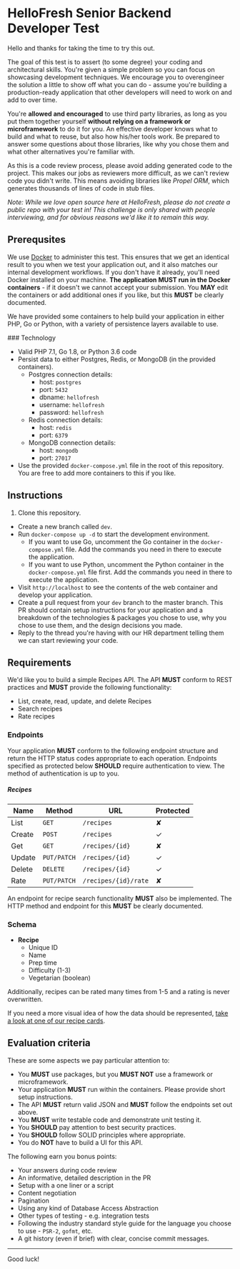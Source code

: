 # HelloFresh Senior Backend Developer Test

Hello and thanks for taking the time to try this out.

The goal of this test is to assert (to some degree) your coding and architectural skills. You're given a simple problem so you can focus on showcasing development techniques. We encourage you to overengineer the solution a little to show off what you can do - assume you're building a production-ready application that other developers will need to work on and add to over time.

You're **allowed and encouraged** to use third party libraries, as long as you put them together yourself **without relying on a framework or microframework** to do it for you. An effective developer knows what to build and what to reuse, but also how his/her tools work. Be prepared to answer some questions about those libraries, like why you chose them and what other alternatives you're familiar with.

As this is a code review process, please avoid adding generated code to the project. This makes our jobs as reviewers more difficult, as we can't review code you didn't write. This means avoiding libraries like _Propel ORM_, which generates thousands of lines of code in stub files.

_Note: While we love open source here at HelloFresh, please do not create a public repo with your test in! This challenge is only shared with people interviewing, and for obvious reasons we'd like it to remain this way._

## Prerequsites

We use [Docker](https://www.docker.com/products/docker) to administer this test. This ensures that we get an identical result to you when we test your application out, and it also matches our internal development workflows. If you don't have it already, you'll need Docker installed on your machine. **The application MUST run in the Docker containers** - if it doesn't we cannot accept your submission. You **MAY** edit the containers or add additional ones if you like, but this **MUST** be clearly documented.

We have provided some containers to help build your application in either PHP, Go or Python, with a variety of persistence layers available to use.

### Technology

- Valid PHP 7.1, Go 1.8, or Python 3.6 code
- Persist data to either Postgres, Redis, or MongoDB (in the provided containers).
    - Postgres connection details:
        - host: `postgres`
        - port: `5432`
        - dbname: `hellofresh`
        - username: `hellofresh`
        - password: `hellofresh`
    - Redis connection details:
        - host: `redis`
        - port: `6379`
    - MongoDB connection details:
        - host: `mongodb`
        - port: `27017`
- Use the provided `docker-compose.yml` file in the root of this repository. You are free to add more containers to this if you like.

## Instructions

1. Clone this repository.
- Create a new branch called `dev`.
- Run `docker-compose up -d` to start the development environment.
    - If you want to use Go, uncomment the Go container in the `docker-compose.yml` file. Add the commands you need in there to execute the application.
    - If you want to use Python, uncomment the Python container in the `docker-compose.yml` file first. Add the commands you need in there to execute the application.
- Visit `http://localhost` to see the contents of the web container and develop your application.
- Create a pull request from your `dev` branch to the master branch. This PR should contain setup instructions for your application and a breakdown of the technologies & packages you chose to use, why you chose to use them, and the design decisions you made.
- Reply to the thread you're having with our HR department telling them we can start reviewing your code.

## Requirements

We'd like you to build a simple Recipes API. The API **MUST** conform to REST practices and **MUST** provide the following functionality:

- List, create, read, update, and delete Recipes
- Search recipes
- Rate recipes

### Endpoints

Your application **MUST** conform to the following endpoint structure and return the HTTP status codes appropriate to each operation. Endpoints specified as protected below **SHOULD** require authentication to view. The method of authentication is up to you.

##### Recipes

| Name   | Method      | URL                  | Protected |
| ---    | ---         | ---                  | ---       |
| List   | `GET`       | `/recipes`           | ✘         |
| Create | `POST`      | `/recipes`           | ✓         |
| Get    | `GET`       | `/recipes/{id}`      | ✘         |
| Update | `PUT/PATCH` | `/recipes/{id}`      | ✓         |
| Delete | `DELETE`    | `/recipes/{id}`      | ✓         |
| Rate   | `PUT/PATCH` | `/recipes/{id}/rate` | ✘         |

An endpoint for recipe search functionality **MUST** also be implemented. The HTTP method and endpoint for this **MUST** be clearly documented.

### Schema

- **Recipe**
    - Unique ID
    - Name
    - Prep time
    - Difficulty (1-3)
    - Vegetarian (boolean)

Additionally, recipes can be rated many times from 1-5 and a rating is never overwritten.

If you need a more visual idea of how the data should be represented, [take a look at one of our recipe cards](https://ddw4dkk7s1lkt.cloudfront.net/card/hdp-chicken-with-farro-75b306ff.pdf?t=20160927003916).

## Evaluation criteria

These are some aspects we pay particular attention to:

- You **MUST** use packages, but you **MUST NOT** use a framework or microframework.
- Your application **MUST** run within the containers. Please provide short setup instructions.
- The API **MUST** return valid JSON and **MUST** follow the endpoints set out above.
- You **MUST** write testable code and demonstrate unit testing it.
- You **SHOULD** pay attention to best security practices.
- You **SHOULD** follow SOLID principles where appropriate.
- You do **NOT** have to build a UI for this API.

The following earn you bonus points:

- Your answers during code review
- An informative, detailed description in the PR
- Setup with a one liner or a script
- Content negotiation
- Pagination
- Using any kind of Database Access Abstraction
- Other types of testing - e.g. integration tests
- Following the industry standard style guide for the language you choose to use - `PSR-2`, `gofmt`, etc.
- A git history (even if brief) with clear, concise commit messages.

---

Good luck!
